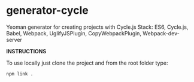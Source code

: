 # generator-cycle

Yeoman generator for creating projects with Cycle.js
Stack: ES6, Cycle.js, Babel, Webpack, UglifyJSPlugin, CopyWebpackPlugin, Webpack-dev-server  

__INSTRUCTIONS__

To use locally just clone the project and from the root folder type:

`npm link .`